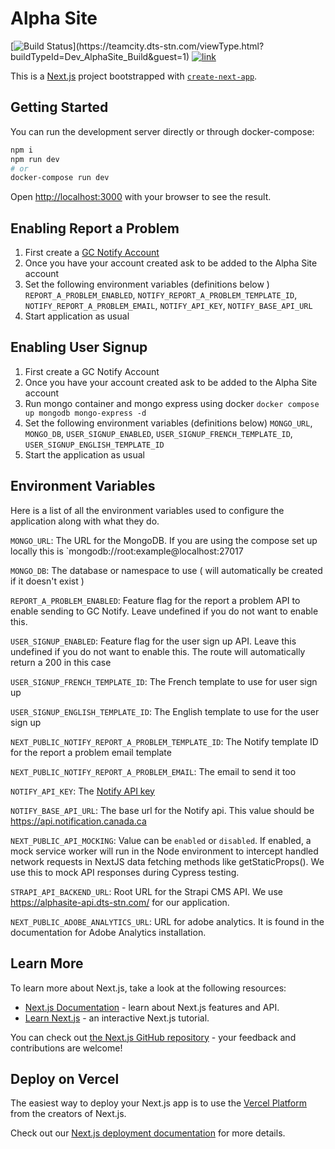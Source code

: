 # Alpha Site

[![Build Status](https://teamcity.dts-stn.com/app/rest/builds/buildType:(id:Dev_AlphaSite_Build)/statusIcon)](https://teamcity.dts-stn.com/viewType.html?buildTypeId=Dev_AlphaSite_Build&guest=1)
[![link](https://img.shields.io/badge/link-%F0%9F%94%97-brightgreen)](https://alphasite-main.dev.dts-stn.com/)



This is a [Next.js](https://nextjs.org/) project bootstrapped with [`create-next-app`](https://github.com/vercel/next.js/tree/canary/packages/create-next-app).

## Getting Started

You can run the development server directly or through docker-compose:

```bash
npm i
npm run dev
# or
docker-compose run dev
```

Open [http://localhost:3000](http://localhost:3000) with your browser to see the result.

## Enabling Report a Problem 

1) First create a [GC Notify Account](https://notification.canada.ca)
2) Once you have your account created ask to be added to the Alpha Site account
3) Set the following environment variables (definitions below ) `REPORT_A_PROBLEM_ENABLED`, `NOTIFY_REPORT_A_PROBLEM_TEMPLATE_ID`, `NOTIFY_REPORT_A_PROBLEM_EMAIL`, `NOTIFY_API_KEY`, `NOTIFY_BASE_API_URL`
4) Start application as usual

## Enabling User Signup

1. First create a GC Notify Account
2. Once you have your account created ask to be added to the Alpha Site account
3. Run mongo container and mongo express using docker `docker compose up mongodb mongo-express -d`
4. Set the following environment variables (definitions below) `MONGO_URL`, `MONGO_DB`, `USER_SIGNUP_ENABLED`, `USER_SIGNUP_FRENCH_TEMPLATE_ID`, `USER_SIGNUP_ENGLISH_TEMPLATE_ID`
5. Start the application as usual

## Environment Variables 

Here is a list of all the environment variables used to configure the application along with what they do.

`MONGO_URL`: The URL for the MongoDB. If you are using the compose set up locally this is `mongodb://root:example@localhost:27017

`MONGO_DB`: The database or namespace to use ( will automatically be created if it doesn't exist )

`REPORT_A_PROBLEM_ENABLED`: Feature flag for the report a problem API to enable sending to GC Notify. Leave undefined if you do not want to enable this.

`USER_SIGNUP_ENABLED`: Feature flag for the user sign up API. Leave this undefined if you do not want to enable this. The route will automatically return a 200 in this case

`USER_SIGNUP_FRENCH_TEMPLATE_ID`: The French template to use for user sign up

`USER_SIGNUP_ENGLISH_TEMPLATE_ID`: The English template to use for the user sign up

`NEXT_PUBLIC_NOTIFY_REPORT_A_PROBLEM_TEMPLATE_ID`: The Notify template ID for the report a problem email template

`NEXT_PUBLIC_NOTIFY_REPORT_A_PROBLEM_EMAIL`: The email to send it too

`NOTIFY_API_KEY`: The [Notify API key](https://documentation.notification.canada.ca/en/start.html#headers)

`NOTIFY_BASE_API_URL`: The base url for the Notify api. This value should be https://api.notification.canada.ca

`NEXT_PUBLIC_API_MOCKING`: Value can be `enabled` or `disabled`. If enabled, a mock service worker will run in the Node environment to intercept handled network requests in NextJS data fetching methods like getStaticProps(). We use this to mock API responses during Cypress testing.

`STRAPI_API_BACKEND_URL`: Root URL for the Strapi CMS API. We use https://alphasite-api.dts-stn.com/ for our application.

`NEXT_PUBLIC_ADOBE_ANALYTICS_URL`: URL for adobe analytics. It is found in the documentation for Adobe Analytics installation.

## Learn More

To learn more about Next.js, take a look at the following resources:

- [Next.js Documentation](https://nextjs.org/docs) - learn about Next.js features and API.
- [Learn Next.js](https://nextjs.org/learn) - an interactive Next.js tutorial.

You can check out [the Next.js GitHub repository](https://github.com/vercel/next.js/) - your feedback and contributions are welcome!

## Deploy on Vercel

The easiest way to deploy your Next.js app is to use the [Vercel Platform](https://vercel.com/new?utm_medium=default-template&filter=next.js&utm_source=create-next-app&utm_campaign=create-next-app-readme) from the creators of Next.js.

Check out our [Next.js deployment documentation](https://nextjs.org/docs/deployment) for more details.
